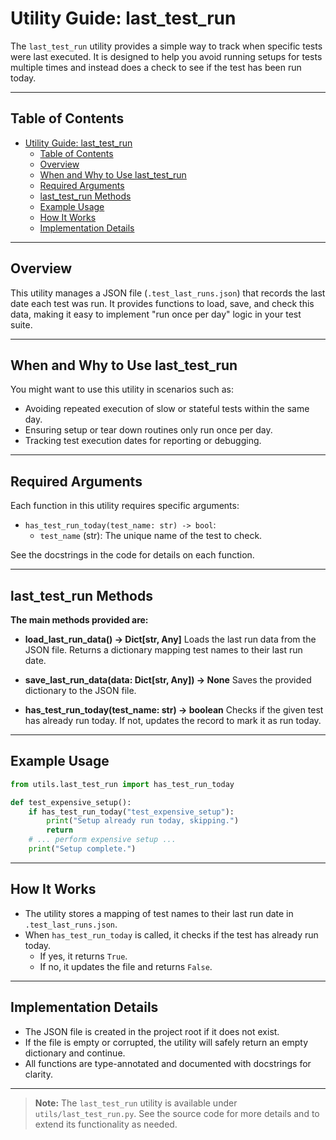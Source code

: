 # Utility Guide: last_test_run

The `last_test_run` utility provides a simple way to track when specific tests were last executed. It is designed to help you avoid running setups for tests multiple times and instead does a check to see if the test has been run today.

---

## Table of Contents

- [Utility Guide: last\_test\_run](#utility-guide-last_test_run)
  - [Table of Contents](#table-of-contents)
  - [Overview](#overview)
  - [When and Why to Use last\_test\_run](#when-and-why-to-use-last_test_run)
  - [Required Arguments](#required-arguments)
  - [last\_test\_run Methods](#last_test_run-methods)
  - [Example Usage](#example-usage)
  - [How It Works](#how-it-works)
  - [Implementation Details](#implementation-details)

---

## Overview

This utility manages a JSON file (`.test_last_runs.json`) that records the last date each test was run. It provides functions to load, save, and check this data, making it easy to implement "run once per day" logic in your test suite.

---

## When and Why to Use last_test_run

You might want to use this utility in scenarios such as:

- Avoiding repeated execution of slow or stateful tests within the same day.
- Ensuring setup or tear down routines only run once per day.
- Tracking test execution dates for reporting or debugging.

---

## Required Arguments

Each function in this utility requires specific arguments:

- `has_test_run_today(test_name: str) -> bool`:
  - `test_name` (str): The unique name of the test to check.

See the docstrings in the code for details on each function.

---

## last_test_run Methods

**The main methods provided are:**

- **load_last_run_data() -> Dict[str, Any]**
  Loads the last run data from the JSON file. Returns a dictionary mapping test names to their last run date.

- **save_last_run_data(data: Dict[str, Any]) -> None**
  Saves the provided dictionary to the JSON file.

- **has_test_run_today(test_name: str) -> boolean**
  Checks if the given test has already run today. If not, updates the record to mark it as run today.

---

## Example Usage

```python
from utils.last_test_run import has_test_run_today

def test_expensive_setup():
    if has_test_run_today("test_expensive_setup"):
        print("Setup already run today, skipping.")
        return
    # ... perform expensive setup ...
    print("Setup complete.")
```

---

## How It Works

- The utility stores a mapping of test names to their last run date in `.test_last_runs.json`.
- When `has_test_run_today` is called, it checks if the test has already run today.
  - If yes, it returns `True`.
  - If no, it updates the file and returns `False`.

---

## Implementation Details

- The JSON file is created in the project root if it does not exist.
- If the file is empty or corrupted, the utility will safely return an empty dictionary and continue.
- All functions are type-annotated and documented with docstrings for clarity.

---

> **Note:**
> The `last_test_run` utility is available under `utils/last_test_run.py`.
> See the source code for more details and to extend its functionality as needed.
